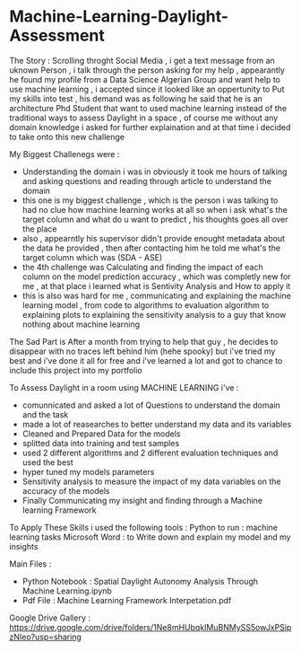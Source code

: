 # Machine-Learning-Daylight-Assessment
The Story : 
Scrolling throght Social Media , i get a text message from an uknown Person , i talk through the person asking for my help , appearantly he found my profile from a Data Science Algerian Group and want help to use machine learning , i accepted since it looked like an oppertunity to Put my skills into test , his demand was as following 
he said that he is an architecture  Phd Student that want to used machine learning instead of the traditional ways to assess Daylight in a space , of course me without any domain knowledge i asked for further explaination and at that time i decided to take onto this new challenge 

My Biggest Challenegs were : 
- Understanding the domain i was in obviously it took me hours of talking and asking questions and reading through article to understand the domain 
- this one is my biggest challenge , which is the person i was talking to had no clue how machine learning works at all so when i ask what's the target column and what do u want to predict , his thoughts goes all over the place 
- also , appearntly his supervisor didn't provide enought metadata about the data he provided , then after contacting him he told me what's the target column which was 
(SDA - ASE) 
- the 4th challenge was Calculating and finding the impact of each column on the model prediction accuracy , which was completly new for me , at that place i learned what is Sentivity Analysis and How to apply it 
- this is also was hard for me , communicating and explaining the machine learning model , from code to algorithms to evaluation algorithm to explaining plots to explaining the sensitivity analysis to a guy that know nothing about machine learning 

The Sad Part is After a month from trying to help that guy , he decides to disappear with no traces left behind him (hehe spooky) but i've tried my best and i've done it all for free and i've learned a lot and got to chance to include this project into my portfolio 

To Assess Daylight in a room using MACHINE LEARNING  i've  : 
- comunnicated and asked a lot of Questions to understand the domain and the task 
- made a lot of reasearches to better understand my data and its variables 
- Cleaned and Prepared Data for the models 
- splitted data into training and test samples 
- used 2 different algorithms and 2 different evaluation techniques and used the best 
- hyper tuned my models parameters 
- Sensitivity analysis to measure the impact of my data variables on the accuracy of the models  
- Finally Communicating my insight and finding through a Machine learning Framework 

To Apply These Skills i used the following tools :
Python to run : machine learning tasks 
Microsoft Word : to Write down and explain my model and my insights 

Main Files :
- Python Notebook : Spatial Daylight Autonomy Analysis Through Machine Learning.ipynb
- Pdf File : Machine Learning Framework Interpetation.pdf

Google Drive Gallery : https://drive.google.com/drive/folders/1Ne8mHUbqkIMuBNMySS5owJxPSipzNIeo?usp=sharing

